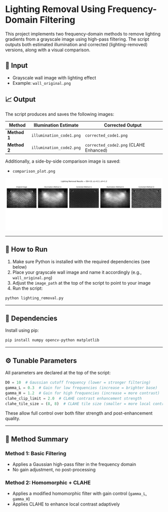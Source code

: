 # Lighting Removal Using Frequency-Domain Filtering

This project implements two frequency-domain methods to remove lighting gradients from a grayscale image using high-pass filtering. The script outputs both estimated illumination and corrected (lighting-removed) versions, along with a visual comparison.

## 📂 Input
- Grayscale wall image with lighting effect
- Example: `wall_original.png`

## 📈 Output
The script produces and saves the following images:

| Method      | Illumination Estimate     | Corrected Output            |
|-------------|----------------------------|-----------------------------|
| **Method 1** | `illumination_code1.png`   | `corrected_code1.png`       |
| **Method 2** | `illumination_code2.png`   | `corrected_code2.png` (CLAHE Enhanced) |

Additionally, a side-by-side comparison image is saved:
- `comparison_plot.png`

![Comparison](comparison_plot.png)

---

## 🚀 How to Run

1. Make sure Python is installed with the required dependencies (see below)
2. Place your grayscale wall image and name it accordingly (e.g., `wall_original.png`)
3. Adjust the `image_path` at the top of the script to point to your image
4. Run the script:

```bash
python lighting_removal.py
```

---

## 🔧 Dependencies
Install using pip:
```bash
pip install numpy opencv-python matplotlib
```

---

## ⚙️ Tunable Parameters
All parameters are declared at the top of the script:

```python
D0 = 10  # Gaussian cutoff frequency (lower = stronger filtering)
gamma_L = 0.3  # Gain for low frequencies (increase = brighter base)
gamma_H = 1.2  # Gain for high frequencies (increase = more contrast)
clahe_clip_limit = 2.0  # CLAHE contrast enhancement strength
clahe_tile_size = (8, 8)  # CLAHE tile size (smaller = more local contrast)
```

These allow full control over both filter strength and post-enhancement quality.

---

## 🧠 Method Summary

### Method 1: Basic Filtering
- Applies a Gaussian high-pass filter in the frequency domain
- No gain adjustment, no post-processing

### Method 2: Homomorphic + CLAHE
- Applies a modified homomorphic filter with gain control (`gamma_L`, `gamma_H`)
- Applies CLAHE to enhance local contrast adaptively



